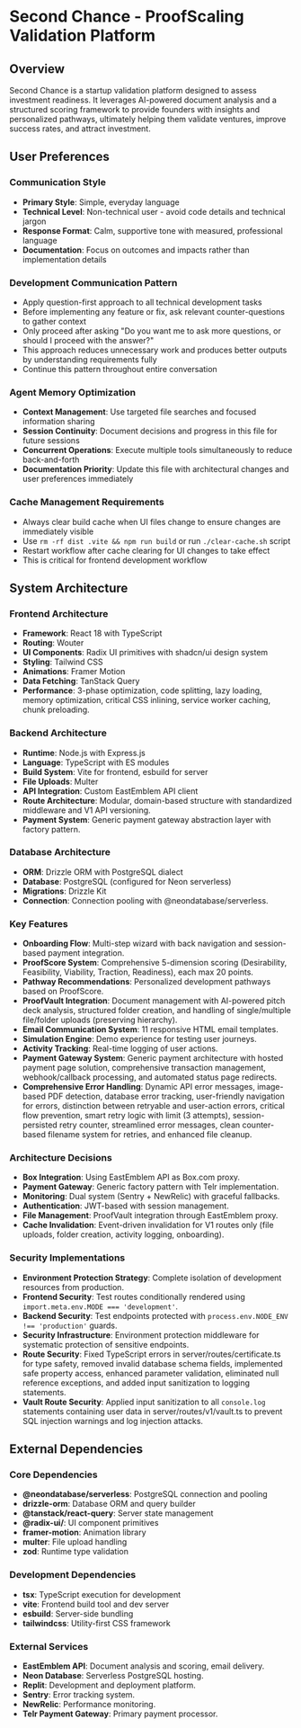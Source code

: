 # Second Chance - ProofScaling Validation Platform

## Overview
Second Chance is a startup validation platform designed to assess investment readiness. It leverages AI-powered document analysis and a structured scoring framework to provide founders with insights and personalized pathways, ultimately helping them validate ventures, improve success rates, and attract investment.

## User Preferences
### Communication Style
- **Primary Style**: Simple, everyday language
- **Technical Level**: Non-technical user - avoid code details and technical jargon
- **Response Format**: Calm, supportive tone with measured, professional language
- **Documentation**: Focus on outcomes and impacts rather than implementation details

### Development Communication Pattern
- Apply question-first approach to all technical development tasks
- Before implementing any feature or fix, ask relevant counter-questions to gather context
- Only proceed after asking "Do you want me to ask more questions, or should I proceed with the answer?"
- This approach reduces unnecessary work and produces better outputs by understanding requirements fully
- Continue this pattern throughout entire conversation

### Agent Memory Optimization
- **Context Management**: Use targeted file searches and focused information sharing
- **Session Continuity**: Document decisions and progress in this file for future sessions
- **Concurrent Operations**: Execute multiple tools simultaneously to reduce back-and-forth
- **Documentation Priority**: Update this file with architectural changes and user preferences immediately

### Cache Management Requirements
- Always clear build cache when UI files change to ensure changes are immediately visible
- Use `rm -rf dist .vite && npm run build` or run `./clear-cache.sh` script
- Restart workflow after cache clearing for UI changes to take effect
- This is critical for frontend development workflow

## System Architecture

### Frontend Architecture
- **Framework**: React 18 with TypeScript
- **Routing**: Wouter
- **UI Components**: Radix UI primitives with shadcn/ui design system
- **Styling**: Tailwind CSS
- **Animations**: Framer Motion
- **Data Fetching**: TanStack Query
- **Performance**: 3-phase optimization, code splitting, lazy loading, memory optimization, critical CSS inlining, service worker caching, chunk preloading.

### Backend Architecture
- **Runtime**: Node.js with Express.js
- **Language**: TypeScript with ES modules
- **Build System**: Vite for frontend, esbuild for server
- **File Uploads**: Multer
- **API Integration**: Custom EastEmblem API client
- **Route Architecture**: Modular, domain-based structure with standardized middleware and V1 API versioning.
- **Payment System**: Generic payment gateway abstraction layer with factory pattern.

### Database Architecture
- **ORM**: Drizzle ORM with PostgreSQL dialect
- **Database**: PostgreSQL (configured for Neon serverless)
- **Migrations**: Drizzle Kit
- **Connection**: Connection pooling with @neondatabase/serverless.

### Key Features
- **Onboarding Flow**: Multi-step wizard with back navigation and session-based payment integration.
- **ProofScore System**: Comprehensive 5-dimension scoring (Desirability, Feasibility, Viability, Traction, Readiness), each max 20 points.
- **Pathway Recommendations**: Personalized development pathways based on ProofScore.
- **ProofVault Integration**: Document management with AI-powered pitch deck analysis, structured folder creation, and handling of single/multiple file/folder uploads (preserving hierarchy).
- **Email Communication System**: 11 responsive HTML email templates.
- **Simulation Engine**: Demo experience for testing user journeys.
- **Activity Tracking**: Real-time logging of user actions.
- **Payment Gateway System**: Generic payment architecture with hosted payment page solution, comprehensive transaction management, webhook/callback processing, and automated status page redirects.
- **Comprehensive Error Handling**: Dynamic API error messages, image-based PDF detection, database error tracking, user-friendly navigation for errors, distinction between retryable and user-action errors, critical flow prevention, smart retry logic with limit (3 attempts), session-persisted retry counter, streamlined error messages, clean counter-based filename system for retries, and enhanced file cleanup.

### Architecture Decisions
- **Box Integration**: Using EastEmblem API as Box.com proxy.
- **Payment Gateway**: Generic factory pattern with Telr implementation.
- **Monitoring**: Dual system (Sentry + NewRelic) with graceful fallbacks.
- **Authentication**: JWT-based with session management.
- **File Management**: ProofVault integration through EastEmblem proxy.
- **Cache Invalidation**: Event-driven invalidation for V1 routes only (file uploads, folder creation, activity logging, onboarding).

### Security Implementations
- **Environment Protection Strategy**: Complete isolation of development resources from production.
- **Frontend Security**: Test routes conditionally rendered using `import.meta.env.MODE === 'development'`.
- **Backend Security**: Test endpoints protected with `process.env.NODE_ENV !== 'production'` guards.
- **Security Infrastructure**: Environment protection middleware for systematic protection of sensitive endpoints.
- **Route Security**: Fixed TypeScript errors in server/routes/certificate.ts for type safety, removed invalid database schema fields, implemented safe property access, enhanced parameter validation, eliminated null reference exceptions, and added input sanitization to logging statements.
- **Vault Route Security**: Applied input sanitization to all `console.log` statements containing user data in server/routes/v1/vault.ts to prevent SQL injection warnings and log injection attacks.

## External Dependencies

### Core Dependencies
- **@neondatabase/serverless**: PostgreSQL connection and pooling
- **drizzle-orm**: Database ORM and query builder
- **@tanstack/react-query**: Server state management
- **@radix-ui/**: UI component primitives
- **framer-motion**: Animation library
- **multer**: File upload handling
- **zod**: Runtime type validation

### Development Dependencies
- **tsx**: TypeScript execution for development
- **vite**: Frontend build tool and dev server
- **esbuild**: Server-side bundling
- **tailwindcss**: Utility-first CSS framework

### External Services
- **EastEmblem API**: Document analysis and scoring, email delivery.
- **Neon Database**: Serverless PostgreSQL hosting.
- **Replit**: Development and deployment platform.
- **Sentry**: Error tracking system.
- **NewRelic**: Performance monitoring.
- **Telr Payment Gateway**: Primary payment processor.